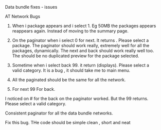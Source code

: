 Data bundle fixes - issues


AT Network Bugs 


1. When i package appears and i select 1. Eg 50MB the packages appears reappears again.
 Instead of moving to the summary page. 

2. On the paginator when i select  0 for next. It returns . Please select a package. 
 The paginator should work really, extremely well for all the packages,
  dynamically. The next and back should work really well too. 
The should be no duplicated preview for the package selected. 

3. Sometime when i select back 99. it return (displays). Please select a valid category.
 It is a bug , it should take me to main menu.

4. All the paginated should be the same for all the network. 

 0. For next 
 99 For back. 



I noticed on # for the back on the paginator worked. But the 99 returns. 
Please select a valid category.

Consistent paginator for all the data bundle networks.


Fix this bug. THe code should be simple clean , short and neat


